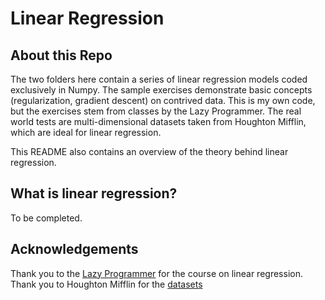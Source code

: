 # Linear Regression

## About this Repo

The two folders here contain a series of linear regression models coded exclusively in Numpy.
The sample exercises demonstrate basic concepts (regularization, gradient descent) on
contrived data. This is my own code, but the exercises stem from classes by the Lazy Programmer. The real world tests are multi-dimensional datasets taken from Houghton Mifflin, which are ideal for linear regression.

This README also contains an overview of the theory behind linear regression.

## What is linear regression?

To be completed.


## Acknowledgements

Thank you to the [Lazy Programmer](lazyprogrammer.me) for the course on linear regression.
Thank you to Houghton Mifflin for the [datasets](http://college.cengage.com/mathematics/brase/understandable_statistics/7e/students/datasets/mlr/frames/frame.html)